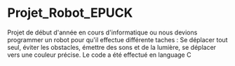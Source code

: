 # Projet_Robot_EPUCK
Projet de début d'année en cours d'informatique ou nous devions programmer un robot pour qu'il effectue différente taches :
Se déplacer tout seul, éviter les obstacles, émettre des sons et de la lumière, se déplacer vers une couleur précise.
Le code a été effectué en language C
